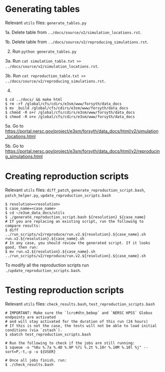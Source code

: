 Generating tables
=================

Relevant `utils` files: `generate_tables.py`

1a. Delete table from `../docs/source/v2/simulation_locations.rst`.

1b. Delete table from `../docs/source/v2/reproducing_simulations.rst`.

2. Run `python generate_tables.py`

3a. Run `cat simulation_table.txt >> ../docs/source/v2/simulation_locations.rst`.

3b. Run `cat reproduction_table.txt >> ../docs/source/v2/reproducing_simulations.rst`.

4.
```
$ cd ../docs/ && make html
$ rm -rf /global/cfs/cdirs/e3sm/www/forsyth/data_docs
$ mv _build /global/cfs/cdirs/e3sm/www/forsyth/data_docs
$ chmod -R o+r /global/cfs/cdirs/e3sm/www/forsyth/data_docs
$ chmod -R o+x /global/cfs/cdirs/e3sm/www/forsyth/data_docs
```

5a. Go to https://portal.nersc.gov/project/e3sm/forsyth/data_docs/html/v2/simulation_locations.html

5b. Go to https://portal.nersc.gov/project/e3sm/forsyth/data_docs/html/v2/reproducing_simulations.html

Creating reproduction scripts
=============================

Relevant `utils` files: `diff_patch`, `generate_reproduction_script.bash`, `patch_helper.py`, `update_reproduction_scripts.bash`

```
$ resolution=<resolution>
$ case_name=<case_name>
$ cd ~/e3sm_data_docs/utils
$ ./generate_reproduction_script.bash ${resolution} ${case_name}
# If you are replacing an existing script, run the following to compare results:
$ diff ../run_scripts/v2/reproduce/run.v2.${resolution}.${case_name}.sh run.v2.${resolution}.${case_name}.sh
# In any case, you should review the generated script. If it looks good, then run:
$ mv run.v2.${resolution}.${case_name}.sh ../run_scripts/v2/reproduce/run.v2.${resolution}.${case_name}.sh
```

To modify all the reproduction scripts run `./update_reproduction_scripts.bash`.

Testing reproduction scripts
============================

Relevant `utils` files: `check_results.bash`, `test_reproduction_scripts.bash`

```
# IMPORTANT: Make sure the `lcrc#dtn_bebop` and `NERSC HPSS` Globus endpoints are activated
# and will stay activated for the duration of this run (24 hours)
# If this is not the case, the tests will not be able to load initial conditions (via `zstash`).
$ sbatch test_reproduction_scripts.bash

# Run the following to check if the jobs are still running:
$ squeue -o "%8u %.7a %.4D %.9P %7i %.2t %.10r %.10M %.10l %j" --sort=P,-t,-p -u ${USER}

# Once all jobs finish, run:
$ ./check_results.bash
```
